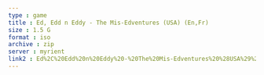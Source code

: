 ```yaml
---
type : game
title : Ed, Edd n Eddy - The Mis-Edventures (USA) (En,Fr)
size : 1.5 G
format : iso
archive : zip
server : myrient
link2 : Ed%2C%20Edd%20n%20Eddy%20-%20The%20Mis-Edventures%20%28USA%29%20%28En%2CFr%29
---
```

